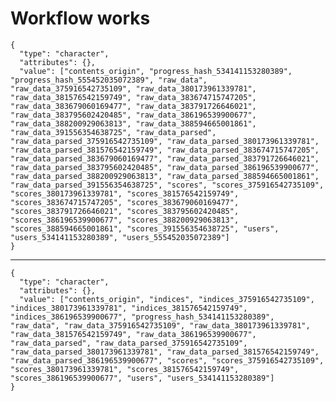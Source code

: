 # Workflow works

    {
      "type": "character",
      "attributes": {},
      "value": ["contents_origin", "progress_hash_534141153280389", "progress_hash_555452035072389", "raw_data", "raw_data_375916542735109", "raw_data_380173961339781", "raw_data_381576542159749", "raw_data_383674715747205", "raw_data_383679060169477", "raw_data_383791726646021", "raw_data_383795602420485", "raw_data_386196539900677", "raw_data_388200929063813", "raw_data_388594665001861", "raw_data_391556354638725", "raw_data_parsed", "raw_data_parsed_375916542735109", "raw_data_parsed_380173961339781", "raw_data_parsed_381576542159749", "raw_data_parsed_383674715747205", "raw_data_parsed_383679060169477", "raw_data_parsed_383791726646021", "raw_data_parsed_383795602420485", "raw_data_parsed_386196539900677", "raw_data_parsed_388200929063813", "raw_data_parsed_388594665001861", "raw_data_parsed_391556354638725", "scores", "scores_375916542735109", "scores_380173961339781", "scores_381576542159749", "scores_383674715747205", "scores_383679060169477", "scores_383791726646021", "scores_383795602420485", "scores_386196539900677", "scores_388200929063813", "scores_388594665001861", "scores_391556354638725", "users", "users_534141153280389", "users_555452035072389"]
    }

---

    {
      "type": "character",
      "attributes": {},
      "value": ["contents_origin", "indices", "indices_375916542735109", "indices_380173961339781", "indices_381576542159749", "indices_386196539900677", "progress_hash_534141153280389", "raw_data", "raw_data_375916542735109", "raw_data_380173961339781", "raw_data_381576542159749", "raw_data_386196539900677", "raw_data_parsed", "raw_data_parsed_375916542735109", "raw_data_parsed_380173961339781", "raw_data_parsed_381576542159749", "raw_data_parsed_386196539900677", "scores", "scores_375916542735109", "scores_380173961339781", "scores_381576542159749", "scores_386196539900677", "users", "users_534141153280389"]
    }

